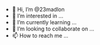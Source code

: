 - 👋 Hi, I’m @23madlon
- 👀 I’m interested in ...
- 🌱 I’m currently learning ...
- 💞️ I’m looking to collaborate on ...
- 📫 How to reach me ...

<!---
23madlon/23madlon is a ✨ special ✨ repository because its `README.md` (this file) appears on your GitHub profile.
You can click the Preview link to take a look at your changes.
--->
